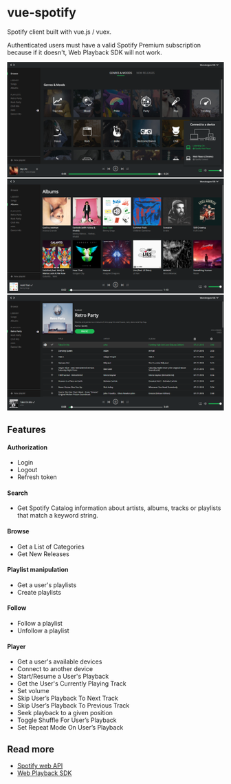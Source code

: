 # vue-spotify
Spotify client built with vue.js / vuex.

Authenticated users must have a valid Spotify Premium subscription because if it doesn't, Web Playback SDK will not work.

![alt text](https://github.com/gk4m/vue-spotify/blob/master/public/example/BrowseView.png "Browse")
![alt text](https://github.com/gk4m/vue-spotify/blob/master/public/example/AlbumsView.png "Albums")
![alt text](https://github.com/gk4m/vue-spotify/blob/master/public/example/PlaylistView.png "Playlist")

## Features

#### Authorization
* Login
* Logout
* Refresh token

#### Search
* Get Spotify Catalog information about artists, albums, tracks or playlists that match a keyword string.
#### Browse
* Get a List of Categories
* Get New Releases

#### Playlist manipulation
* Get a user's playlists
* Create playlists

#### Follow
* Follow a playlist
* Unfollow a playlist

#### Player
* Get a user's available devices
* Connect to another device
* Start/Resume a User's Playback
* Get the User's Currently Playing Track
* Set volume
* Skip User’s Playback To Next Track
* Skip User’s Playback To Previous Track
* Seek playback to a given position
* Toggle Shuffle For User’s Playback
* Set Repeat Mode On User’s Playback

## Read more
* [Spotify web API](https://developer.spotify.com/documentation/web-api/)
* [Web Playback SDK](https://developer.spotify.com/documentation/web-playback-sdk/)

